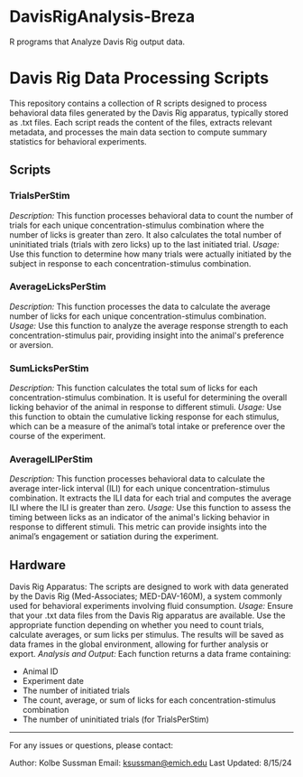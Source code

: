 # DavisRigAnalysis-Breza
R programs that Analyze Davis Rig output data.

# Davis Rig Data Processing Scripts
This repository contains a collection of R scripts designed to process behavioral data files generated by the Davis Rig apparatus, typically stored as .txt files. Each script reads the content of the files, extracts relevant metadata, and processes the main data section to compute summary statistics for behavioral experiments.

## Scripts
### TrialsPerStim
*Description:* This function processes behavioral data to count the number of trials for each unique concentration-stimulus combination where the number of licks is greater than zero. It also calculates the total number of uninitiated trials (trials with zero licks) up to the last initiated trial.
*Usage:* Use this function to determine how many trials were actually initiated by the subject in response to each concentration-stimulus combination.
### AverageLicksPerStim
*Description:* This function processes the data to calculate the average number of licks for each unique concentration-stimulus combination.
*Usage:* Use this function to analyze the average response strength to each concentration-stimulus pair, providing insight into the animal's preference or aversion.
### SumLicksPerStim
*Description:* This function calculates the total sum of licks for each concentration-stimulus combination. It is useful for determining the overall licking behavior of the animal in response to different stimuli.
*Usage:* Use this function to obtain the cumulative licking response for each stimulus, which can be a measure of the animal’s total intake or preference over the course of the experiment.
### AverageILIPerStim
*Description:* This function processes behavioral data to calculate the average inter-lick interval (ILI) for each unique concentration-stimulus combination. It extracts the ILI data for each trial and computes the average ILI where the ILI is greater than zero.
*Usage:* Use this function to assess the timing between licks as an indicator of the animal's licking behavior in response to different stimuli. This metric can provide insights into the animal’s engagement or satiation during the experiment.
## Hardware
Davis Rig Apparatus: The scripts are designed to work with data generated by the Davis Rig (Med-Associates; MED-DAV-160M), a system commonly used for behavioral experiments involving fluid consumption.
*Usage:*
Ensure that your .txt data files from the Davis Rig apparatus are available.
Use the appropriate function depending on whether you need to count trials, calculate averages, or sum licks per stimulus.
The results will be saved as data frames in the global environment, allowing for further analysis or export.
*Analysis and Output:*
Each function returns a data frame containing:
- Animal ID
- Experiment date
- The number of initiated trials
- The count, average, or sum of licks for each concentration-stimulus combination
- The number of uninitiated trials (for TrialsPerStim)
___________________________________________________________
For any issues or questions, please contact:

Author: Kolbe Sussman
Email: ksussman@emich.edu
Last Updated: 8/15/24

